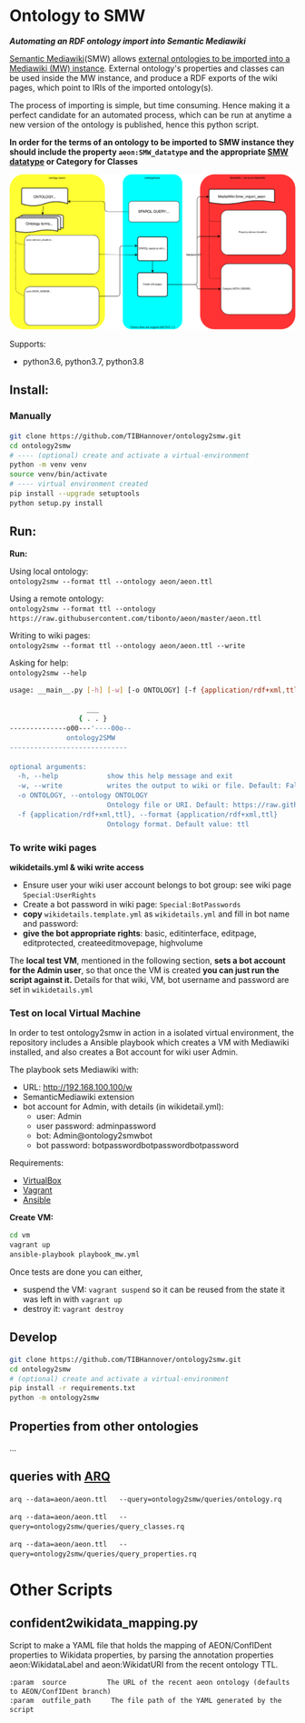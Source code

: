 # Ontology to SMW
_**Automating an RDF ontology import into Semantic Mediawiki**_

[Semantic Mediawiki](https://www.semantic-mediawiki.org)(SMW) allows 
[external ontologies to be imported into a Mediawiki (MW) instance](https://www.semantic-mediawiki.org/wiki/Help:Import_vocabulary). 
External ontology's properties and classes can be used inside the MW instance, and produce a RDF exports of 
the wiki pages, which point to IRIs of the imported ontology(s).

The process of importing is simple, but time consuming. Hence making it a perfect candidate for an automated process, 
which can be run at anytime a new version of the ontology is published, hence this python script.

**In order for the terms of an ontology to be imported to SMW instance they should include the property
`aeon:SMW_datatype` and the appropriate [SMW datatype](https://www.semantic-mediawiki.org/wiki/Help:List_of_datatypes) or Category for Classes**

![ontology2smw import workflow](docs/ontology2smw_aeon.svg?raw=true)

Supports:
* python3.6, python3.7, python3.8

## Install:

### Manually
```bash
git clone https://github.com/TIBHannover/ontology2smw.git
cd ontology2smw
# ---- (optional) create and activate a virtual-environment
python -m venv venv
source venv/bin/activate
# ---- virtual environment created
pip install --upgrade setuptools
python setup.py install
```


## Run:

**Run:**

Using local ontology:<br/>`ontology2smw --format ttl --ontology aeon/aeon.ttl`

Using a remote ontology:<br/>`ontology2smw --format ttl --ontology https://raw.githubusercontent.com/tibonto/aeon/master/aeon.ttl`

Writing to wiki pages:<br/>`ontology2smw --format ttl --ontology aeon/aeon.ttl --write` 

Asking for help:<br/>`ontology2smw --help`
```bash
usage: __main__.py [-h] [-w] [-o ONTOLOGY] [-f {application/rdf+xml,ttl}]

                   ___    
                 { . . } 
--------------o00---'----00o--
              ontology2SMW  
-----------------------------

optional arguments:
  -h, --help            show this help message and exit
  -w, --write           writes the output to wiki or file. Default: False (dry-run).
  -o ONTOLOGY, --ontology ONTOLOGY
                        Ontology file or URI. Default: https://raw.githubusercontent.com/tibonto/aeon/master/aeon.ttl 
  -f {application/rdf+xml,ttl}, --format {application/rdf+xml,ttl}
                        Ontology format. Default value: ttl
```

<!--

**Requirements:** 

In virtual environment install requirements `pip install -r requirements.txt`

`python setup.py install`


**Create a build:** 

`python setup.py sdist bdist_wheel`
-->

### To write wiki pages
**wikidetails.yml & wiki write access**
* Ensure user your wiki user account belongs to bot group: see wiki page `Special:UserRights`
* Create a bot password in wiki page: `Special:BotPasswords`
* **copy** `wikidetails.template.yml` as `wikidetails.yml` and fill in bot name and password:<br/>
* **give the bot appropriate rights**: basic, editinterface, editpage, editprotected, createeditmovepage, highvolume    

The **local test VM**, mentioned in the following section, **sets a bot account for 
the Admin user**, so that once the VM is created **you can just run the script against it.**
Details for that wiki, VM, bot username and password are set in `wikidetails.yml`

 
    
### Test on local Virtual Machine
In order to test ontology2smw in action in a isolated virtual 
environment, the repository includes a Ansible playbook which creates a VM with Mediawiki installed, and also creates a Bot account for wiki user Admin.

The playbook sets Mediawiki with:
* URL: http://192.168.100.100/w
* SemanticMediawiki extension
* bot account for Admin, with details (in wikidetail.yml):
   * user: Admin 
   * user password: adminpassword
   * bot: Admin@ontology2smwbot
   * bot password: botpasswordbotpasswordbotpassword

Requirements:
* [VirtualBox](https://www.virtualbox.org/)
* [Vagrant](https://www.vagrantup.com/)
* [Ansible](https://www.ansible.com/) 

**Create VM:**
```bash
cd vm
vagrant up
ansible-playbook playbook_mw.yml
```
Once tests are done you can either,
* suspend the VM: `vagrant suspend` so it can be reused from the state it was left in with `vagrant up` 
* destroy it: `vagrant destroy`

    
## Develop

```bash
git clone https://github.com/TIBHannover/ontology2smw.git
cd ontology2smw
# (optional) create and activate a virtual-environment
pip install -r requirements.txt
python -m ontology2smw
```
    
    
## Properties from other ontologies
...

## queries with [ARQ](https://jena.apache.org/documentation/query/)
`arq --data=aeon/aeon.ttl   --query=ontology2smw/queries/ontology.rq`

`arq --data=aeon/aeon.ttl   --query=ontology2smw/queries/query_classes.rq`

`arq --data=aeon/aeon.ttl   --query=ontology2smw/queries/query_properties.rq`


# Other Scripts
## confident2wikidata_mapping.py
Script to make a YAML file that holds the mapping of AEON/ConfIDent properties to Wikidata properties, 
by parsing the annotation properties aeon:WikidataLabel and aeon:WikidatURI from the recent ontology TTL.

    :param  source          The URL of the recent aeon ontology (defaults to AEON/ConfIDent branch)
    :param  outfile_path     The file path of the YAML generated by the script
